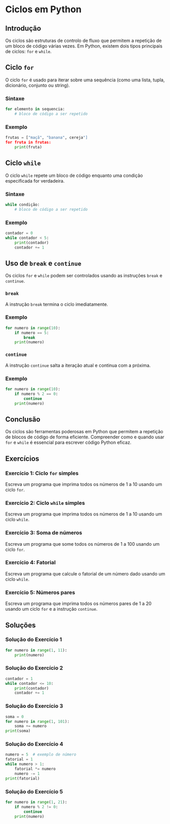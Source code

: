 # Ciclos em Python

## Introdução
Os ciclos são estruturas de controlo de fluxo que permitem a repetição de um bloco de código várias vezes. Em Python, existem dois tipos principais de ciclos: `for` e `while`.

## Ciclo `for`
O ciclo `for` é usado para iterar sobre uma sequência (como uma lista, tupla, dicionário, conjunto ou string).

### Sintaxe
```python
for elemento in sequencia:
    # bloco de código a ser repetido
```

### Exemplo
```python
frutas = ["maçã", "banana", cereja"]
for fruta in frutas:
    print(fruta)
```

## Ciclo `while`
O ciclo `while` repete um bloco de código enquanto uma condição especificada for verdadeira.

### Sintaxe
```python
while condição:
    # bloco de código a ser repetido
```

### Exemplo
```python
contador = 0
while contador < 5:
    print(contador)
    contador += 1
```

## Uso de `break` e `continue`
Os ciclos `for` e `while` podem ser controlados usando as instruções `break` e `continue`.

### `break`
A instrução `break` termina o ciclo imediatamente.

### Exemplo
```python
for numero in range(10):
    if numero == 5:
        break
    print(numero)
```

### `continue`
A instrução `continue` salta a iteração atual e continua com a próxima.

### Exemplo
```python
for numero in range(10):
    if numero % 2 == 0:
        continue
    print(numero)
```

## Conclusão
Os ciclos são ferramentas poderosas em Python que permitem a repetição de blocos de código de forma eficiente. Compreender como e quando usar `for` e `while` é essencial para escrever código Python eficaz.

## Exercícios

### Exercício 1: Ciclo `for` simples
Escreva um programa que imprima todos os números de 1 a 10 usando um ciclo `for`.

### Exercício 2: Ciclo `while` simples
Escreva um programa que imprima todos os números de 1 a 10 usando um ciclo `while`.

### Exercício 3: Soma de números
Escreva um programa que some todos os números de 1 a 100 usando um ciclo `for`.

### Exercício 4: Fatorial
Escreva um programa que calcule o fatorial de um número dado usando um ciclo `while`.

### Exercício 5: Números pares
Escreva um programa que imprima todos os números pares de 1 a 20 usando um ciclo `for` e a instrução `continue`.

## Soluções

### Solução do Exercício 1
```python
for numero in range(1, 11):
    print(numero)
```

### Solução do Exercício 2
```python
contador = 1
while contador <= 10:
    print(contador)
    contador += 1
```

### Solução do Exercício 3
```python
soma = 0
for numero in range(1, 101):
    soma += numero
print(soma)
```

### Solução do Exercício 4
```python
numero = 5  # exemplo de número
fatorial = 1
while numero > 1:
    fatorial *= numero
    numero -= 1
print(fatorial)
```

### Solução do Exercício 5
```python
for numero in range(1, 21):
    if numero % 2 != 0:
        continue
    print(numero)
```